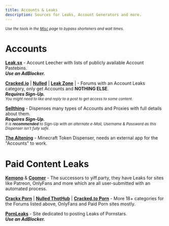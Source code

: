 ```yaml
---
title: Accounts & Leaks
description: Sources for Leaks, Account Generators and more.
---
```


<sub>*Use the tools in the <a target="_self" href="/Utilities/Misc">Misc</a> page to bypass shorteners and wait times.*</sub>

# Accounts 

[**Leak.sx**](https://leak.sx) - Account Leecher with lists of publicly available Account Pastebins.  
**_Use an AdBlocker._**  

[**Cracked.io**](https://cracked.io/Forum-Accounts) | [**Nulled**](https://www.nulled.to/forum/43-accounts/) | [**Leak Zone**](https://leakzone.net/Forum-Accounts) | - Forums with an Account Leaks category, only get Accounts and __NOTHING ELSE__.  
**_Requires Sign-Up._**  
*<small>You might need to like and reply to a post to get access to some content.</small>*

[**Sellthing**](https://sellthing.co/generator) - Dispenses many types of Accounts and Proxies with full details about them.  
**_Requires Sign-Up._**  
*<small>It is <b>recommended</b> to Sign-Up with an alternate e-Mail, Username & Password as this Dispenser isn't fully safe.</small>*

[**The Altening**](https://thealtening.com/free/free-minecraft-alts) - Minecraft Token Dispenser, needs an external app for the "Accounts" to work. 

# Paid Content Leaks

[**Kemono**](https://kemono.su/) & [**Coomer**](https://coomer.su/) - The successors to yiff.party, they have Leaks for sites like Patreon, OnlyFans and more which are all user-submitted with an automated process.  

[**Crackx Porn**](https://crackx.to/Forum-Porn) | [**Nulled ThotHub**](https://www.nulled.to/forum/223-thothub/) | [**Cracked.to Porn**](https://cracked.to/Forum-Porn) - More 18+ categories for the Forums listed above, OnlyFans and Paid Porn sites mostly.

[**PornLeaks**](https://pornleaks.in/) - Site dedicated to posting Leaks of Pornstars.  
**_Use an AdBlocker._**
